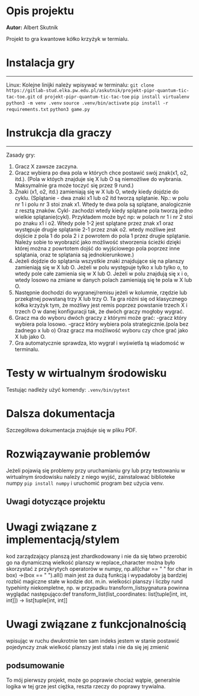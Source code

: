 # Opis projektu

**Autor:** Albert Skutnik

Projekt to gra kwantowe kółko krzyżyk w termialu.


# Instalacja gry
---
Linux:
Kolejne linijki należy wpisywać w terminalu:
`git clone https://gitlab-stud.elka.pw.edu.pl/askutnik/projekt-pipr-quantum-tic-tac-toe.git`
`cd projekt-pipr-quantum-tic-tac-toe`
`pip install virtualenv`
`python3 -m venv .venv`
`source .venv/bin/activate`
`pip install -r requirements.txt`
`python3 game.py`


# Instrukcja dla graczy
---
Zasady gry:
1. Gracz X zawsze zaczyna.
2. Gracz wybiera po dwa pola w których chce postawić swój znak(x1, o2, itd.).
(Pola w któych znajduje się X lub O są niemożliwe do wybrania.
Maksymalnie gra może toczyć się przez 9 rund.)
3. Znaki (x1, o2, itd.) zamieniają się w X lub O, wtedy kiedy dojdzie do cyklu.
(Splątanie - dwa znaki x1 lub o2 itd tworzą splątanie. Np.: w polu nr 1 i polu nr 3
stoi znak x1. Wtedy te dwa pola są splątane, analogicznie z resztą znaków.
Cykl- zachodzi wtedy kiedy splątane pola tworzą jedno wielkie splątanie(cykl).
Przykładem może być np: w polach nr 1 i nr 2 stoi po znaku x1 i o2. Wtedy pole 1-2
jest splątane przez znak x1 oraz występuje drugie splątanie 2-1 przez znak o2. wtedy
możliwe jest dojście z pola 1 do pola 2 i z powrotem do pola 1 przez drugie splątanie.
Należy sobie to wyobrazić jako możliwość stworzenia ścieżki dzięki której można
z powrtotem dojść do wyjściowego pola poprzez inne splątania, oraz te splątania
są jednokierunkowe.)
4. Jeżeli dojdzie do splątania wszystkie znaki znajdujące się na planszy zamieniają
się w X lub O. Jeżeli w polu występuje tylko x lub tylko o, to wtedy pole całe zamienia
się w X lub O. Jeżeli w polu znajdują się x i o, wtedy losowo na zmiane w danych polach
zamieniają się te pola w X lub O.
5. Następnie dochodzi do wygranej/remisu jeżeli w kolumnie, rzędzie lub przekątnej
powstaną trzy X lub trzy O. Ta gra różni się od klasycznego kółka krzyżyk tym, że
możliwy jest remis poprzez powstanie trzech X i trzech O w danej konfiguracji
tak, że dwóch graczy mogłoby wygrać.
6. Gracz ma do wyboru dwóch graczy z którymi może grać:
-gracz który wybiera pola losowo.
-gracz który wybiera pola strategicznie.(pola bez żadnego x lub o)
Oraz gracz ma możliwość wyboru czy chce grać jako X lub jako O.
7. Gra automatycznie sprawdza, kto wygrał i wyświetla tą wiadomość w terminalu.


# Testy w wirtualnym środowisku
Testując nadleży użyć komendy:
`.venv/bin/pytest`


# Dalsza dokumentacja
Szczegółowa dokumentacja znajduje się w pliku PDF.


# Rozwiązaywanie problemów
Jeżeli pojawią się problemy przy uruchamianiu gry lub przy testowaniu w
wirtualnym środowisku należy z niego wyjść, zainstalować biblioteke numpy
`pip install numpy` i uruchomić program bez użycia venv.


## Uwagi dotyczące projektu

# Uwagi związane z implementacją/stylem
kod zarządzający planszą jest zhardkodowany i nie da się łatwo przerobić go na dynamiczną wielkość planszy
w replace_character można było skorzystać z przykrytych operatorów w numpy, np.all(char == " " for char in box) ->(box == " ").all()
main jest za dużą funkcją i wypadałoby ją bardziej rozbić
magiczne stałe w kodzie dot. m.in. wielkości planszy i liczby rund
typehinty niekompletne, np. w przypadku transform_listsygnatura powinna wyglądać następująco:def transform_list(list_coordinates: list[tuple[int, int, int]]) -> list[tuple[int, int]]

# Uwagi związane z funkcjonalnością
wpisując w ruchu dwukrotnie ten sam indeks jestem w stanie postawić pojedynczy znak
wielkość planszy jest stała i nie da się jej zmienić

## podsumowanie
To mój pierwszy projekt, może go poprawie chociaż wątpie, generalnie logika w tej grze jest ciężka, reszta rzeczy do poprawy trywialna.